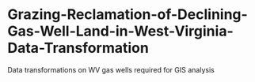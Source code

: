 # Grazing-Reclamation-of-Declining-Gas-Well-Land-in-West-Virginia-Data-Transformation
Data transformations on WV gas wells required for GIS analysis
